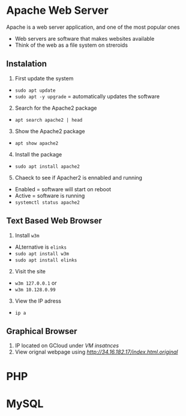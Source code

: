 # Apache Web Server

Apache is a web server application, and one of the most popular ones
- Web servers are software that makes websites available
- Think of the web as a file system on streroids

## Instalation
1. First update the system
- `sudo apt update`
- `sudo apt -y upgrade` = automatically updates the software
2. Search for the Apache2 package
- `apt search apache2 | head`
3. Show the Apache2 package
- `apt show apache2`
4. Install the package
- `sudo apt install apache2`
5. Chaeck to see if Apacher2 is ennabled and running
- Enabled = software will start on reboot
- Active = software is running
- `systemctl status apache2`

## Text Based Web Browser
1. Install `w3m`
- ALternative is `elinks`
- `sudo apt install w3m`
- `sudo apt install elinks`
2. Visit the site
- `w3m 127.0.0.1` or
- `w3m 10.128.0.99`
3. View the IP adress
- `ip a`

## Graphical Browser
1. IP located on GCloud under *VM insatnces*
2. View orignal webpage using *http://34.16.182.17/index.html.original*


# PHP


# MySQL

